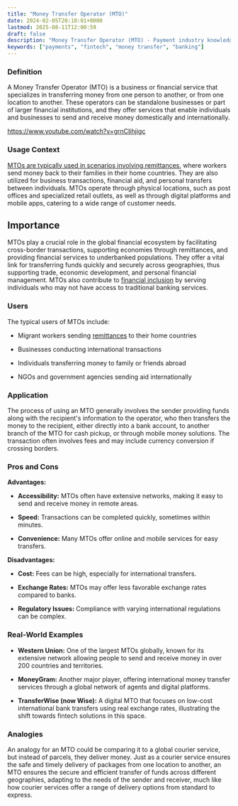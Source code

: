 ```yaml
---
title: "Money Transfer Operator (MTO)"
date: 2024-02-05T20:10:01+0000
lastmod: 2025-08-11T12:00:59
draft: false
description: "Money Transfer Operator (MTO) - Payment industry knowledge and insights"
keywords: ["payments", "fintech", "money transfer", "banking"]
---
```


### Definition

A Money Transfer Operator (MTO) is a business or financial service that specializes in transferring money from one person to another, or from one location to another. These operators can be standalone businesses or part of larger financial institutions, and they offer services that enable individuals and businesses to send and receive money domestically and internationally.

https://www.youtube.com/watch?v=grnCIihjigc

### Usage Context

[MTOs are typically used in scenarios involving remittances](https://faisalkhanllc.xyz/resources/payments-wiki/w/what-is-a-money-transfer-operator-and-what-do-they-do/), where workers send money back to their families in their home countries. They are also utilized for business transactions, financial aid, and personal transfers between individuals. MTOs operate through physical locations, such as post offices and specialized retail outlets, as well as through digital platforms and mobile apps, catering to a wide range of customer needs.

## Importance

MTOs play a crucial role in the global financial ecosystem by facilitating cross-border transactions, supporting economies through remittances, and providing financial services to underbanked populations. They offer a vital link for transferring funds quickly and securely across geographies, thus supporting trade, economic development, and personal financial management. MTOs also contribute to [financial inclusion](https://faisalkhanllc.xyz/resources/payments-wiki/f/what-is-financial-inclusion/) by serving individuals who may not have access to traditional banking services.

### Users

The typical users of MTOs include:

- Migrant workers sending [remittances](https://faisalkhanllc.xyz/resources/payments-wiki/r/remittances/) to their home countries

- Businesses conducting international transactions

- Individuals transferring money to family or friends abroad

- NGOs and government agencies sending aid internationally

### Application

The process of using an MTO generally involves the sender providing funds along with the recipient's information to the operator, who then transfers the money to the recipient, either directly into a bank account, to another branch of the MTO for cash pickup, or through mobile money solutions. The transaction often involves fees and may include currency conversion if crossing borders.

### Pros and Cons

**Advantages:**

- **Accessibility:** MTOs often have extensive networks, making it easy to send and receive money in remote areas.

- **Speed:** Transactions can be completed quickly, sometimes within minutes.

- **Convenience:** Many MTOs offer online and mobile services for easy transfers.

**Disadvantages:**

- **Cost:** Fees can be high, especially for international transfers.

- **Exchange Rates:** MTOs may offer less favorable exchange rates compared to banks.

- **Regulatory Issues:** Compliance with varying international regulations can be complex.

### Real-World Examples

- **Western Union:** One of the largest MTOs globally, known for its extensive network allowing people to send and receive money in over 200 countries and territories.

- **MoneyGram:** Another major player, offering international money transfer services through a global network of agents and digital platforms.

- **TransferWise (now Wise):** A digital MTO that focuses on low-cost international bank transfers using real exchange rates, illustrating the shift towards fintech solutions in this space.

### Analogies

An analogy for an MTO could be comparing it to a global courier service, but instead of parcels, they deliver money. Just as a courier service ensures the safe and timely delivery of packages from one location to another, an MTO ensures the secure and efficient transfer of funds across different geographies, adapting to the needs of the sender and receiver, much like how courier services offer a range of delivery options from standard to express.